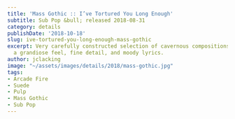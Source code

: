 ```yaml
---
title: 'Mass Gothic :: I’ve Tortured You Long Enough'
subtitle: Sub Pop &bull; released 2018-08-31
category: details
publishDate: '2018-10-18'
slug: ive-tortured-you-long-enough-mass-gothic
excerpt: Very carefully constructed selection of cavernous compositions studded with
  a grandiose feel, fine detail, and moody lyrics.
author: jclacking
image: "~/assets/images/details/2018/mass-gothic.jpg"
tags:
- Arcade Fire
- Suede
- Pulp
- Mass Gothic
- Sub Pop
---
```



